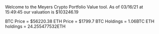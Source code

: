 Welcome to the Meyers Crypto Portfolio Value tool. 
As of 03/16/21 at 15:49:45 our valuation is $103246.19 

BTC Price = $56220.38
 ETH Price = $1799.7
BTC Holdings = 1.06BTC
 ETH holdings = 24.255477532ETH 

